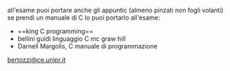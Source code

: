 all'esame puoi portare anche gli appuntic (almeno pinzati non fogli volanti)
se prendi un manuale di C lo puoi portarlo all'esame:
- ==king C programming==
- bellini guidi linguaggio C mc graw hill
- Darnell Margolis, C manuale di programmazione

bertozzi@ce.unipr.it
